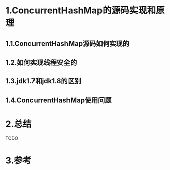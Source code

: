 # 1.ConcurrentHashMap的源码实现和原理


## 1.1.ConcurrentHashMap源码如何实现的

## 1.2.如何实现线程安全的

## 1.3.jdk1.7和jdk1.8的区别

## 1.4.ConcurrentHashMap使用问题

# 2.总结
TODO 

# 3.参考


